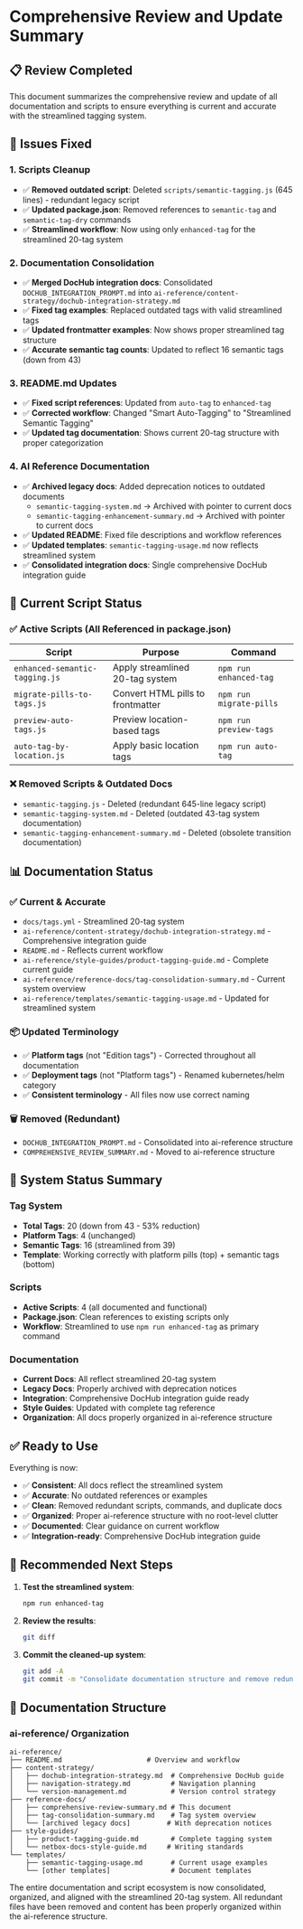 # Comprehensive Review and Update Summary

## 📋 Review Completed

This document summarizes the comprehensive review and update of all documentation and scripts to ensure everything is current and accurate with the streamlined tagging system.

## 🔧 Issues Fixed

### 1. **Scripts Cleanup**
- ✅ **Removed outdated script**: Deleted `scripts/semantic-tagging.js` (645 lines) - redundant legacy script
- ✅ **Updated package.json**: Removed references to `semantic-tag` and `semantic-tag-dry` commands
- ✅ **Streamlined workflow**: Now using only `enhanced-tag` for the streamlined 20-tag system

### 2. **Documentation Consolidation**
- ✅ **Merged DocHub integration docs**: Consolidated `DOCHUB_INTEGRATION_PROMPT.md` into `ai-reference/content-strategy/dochub-integration-strategy.md`
- ✅ **Fixed tag examples**: Replaced outdated tags with valid streamlined tags
- ✅ **Updated frontmatter examples**: Now shows proper streamlined tag structure
- ✅ **Accurate semantic tag counts**: Updated to reflect 16 semantic tags (down from 43)

### 3. **README.md Updates**
- ✅ **Fixed script references**: Updated from `auto-tag` to `enhanced-tag` 
- ✅ **Corrected workflow**: Changed "Smart Auto-Tagging" to "Streamlined Semantic Tagging"
- ✅ **Updated tag documentation**: Shows current 20-tag structure with proper categorization

### 4. **AI Reference Documentation**
- ✅ **Archived legacy docs**: Added deprecation notices to outdated documents
  - `semantic-tagging-system.md` → Archived with pointer to current docs
  - `semantic-tagging-enhancement-summary.md` → Archived with pointer to current docs
- ✅ **Updated README**: Fixed file descriptions and workflow references
- ✅ **Updated templates**: `semantic-tagging-usage.md` now reflects streamlined system
- ✅ **Consolidated integration docs**: Single comprehensive DocHub integration guide

## 📁 Current Script Status

### ✅ **Active Scripts** (All Referenced in package.json)
| Script | Purpose | Command |
|--------|---------|---------|
| `enhanced-semantic-tagging.js` | Apply streamlined 20-tag system | `npm run enhanced-tag` |
| `migrate-pills-to-tags.js` | Convert HTML pills to frontmatter | `npm run migrate-pills` |
| `preview-auto-tags.js` | Preview location-based tags | `npm run preview-tags` |
| `auto-tag-by-location.js` | Apply basic location tags | `npm run auto-tag` |

### ❌ **Removed Scripts & Outdated Docs**
- `semantic-tagging.js` - Deleted (redundant 645-line legacy script)
- `semantic-tagging-system.md` - Deleted (outdated 43-tag system documentation)
- `semantic-tagging-enhancement-summary.md` - Deleted (obsolete transition documentation)

## 📊 Documentation Status

### ✅ **Current & Accurate**
- `docs/tags.yml` - Streamlined 20-tag system
- `ai-reference/content-strategy/dochub-integration-strategy.md` - Comprehensive integration guide
- `README.md` - Reflects current workflow
- `ai-reference/style-guides/product-tagging-guide.md` - Complete current guide
- `ai-reference/reference-docs/tag-consolidation-summary.md` - Current system overview
- `ai-reference/templates/semantic-tagging-usage.md` - Updated for streamlined system

### 📦 **Updated Terminology**
- ✅ **Platform tags** (not "Edition tags") - Corrected throughout all documentation
- ✅ **Deployment tags** (not "Platform tags") - Renamed kubernetes/helm category
- ✅ **Consistent terminology** - All files now use correct naming

### 🗑️ **Removed (Redundant)**
- `DOCHUB_INTEGRATION_PROMPT.md` - Consolidated into ai-reference structure
- `COMPREHENSIVE_REVIEW_SUMMARY.md` - Moved to ai-reference structure

## 🎯 System Status Summary

### **Tag System**
- **Total Tags**: 20 (down from 43 - 53% reduction)
- **Platform Tags**: 4 (unchanged)
- **Semantic Tags**: 16 (streamlined from 39)
- **Template**: Working correctly with platform pills (top) + semantic tags (bottom)

### **Scripts**
- **Active Scripts**: 4 (all documented and functional)
- **Package.json**: Clean references to existing scripts only
- **Workflow**: Streamlined to use `npm run enhanced-tag` as primary command

### **Documentation**
- **Current Docs**: All reflect streamlined 20-tag system
- **Legacy Docs**: Properly archived with deprecation notices
- **Integration**: Comprehensive DocHub integration guide ready
- **Style Guides**: Updated with complete tag reference
- **Organization**: All docs properly organized in ai-reference structure

## ✅ **Ready to Use**

Everything is now:
- ✅ **Consistent**: All docs reflect the streamlined system
- ✅ **Accurate**: No outdated references or examples
- ✅ **Clean**: Removed redundant scripts, commands, and duplicate docs
- ✅ **Organized**: Proper ai-reference structure with no root-level clutter
- ✅ **Documented**: Clear guidance on current workflow
- ✅ **Integration-ready**: Comprehensive DocHub integration guide

## 🚀 **Recommended Next Steps**

1. **Test the streamlined system**:
   ```bash
   npm run enhanced-tag
   ```

2. **Review the results**:
   ```bash
   git diff
   ```

3. **Commit the cleaned-up system**:
   ```bash
   git add -A
   git commit -m "Consolidate documentation structure and remove redundant files"
   ```

## 📝 **Documentation Structure**

### **ai-reference/** Organization
```
ai-reference/
├── README.md                     # Overview and workflow
├── content-strategy/
│   ├── dochub-integration-strategy.md  # Comprehensive DocHub guide
│   ├── navigation-strategy.md          # Navigation planning
│   └── version-management.md           # Version control strategy
├── reference-docs/
│   ├── comprehensive-review-summary.md # This document
│   ├── tag-consolidation-summary.md    # Tag system overview
│   └── [archived legacy docs]         # With deprecation notices
├── style-guides/
│   ├── product-tagging-guide.md        # Complete tagging system
│   └── netbox-docs-style-guide.md     # Writing standards
└── templates/
    ├── semantic-tagging-usage.md       # Current usage examples
    └── [other templates]               # Document templates
```

The entire documentation and script ecosystem is now consolidated, organized, and aligned with the streamlined 20-tag system. All redundant files have been removed and content has been properly organized within the ai-reference structure. 